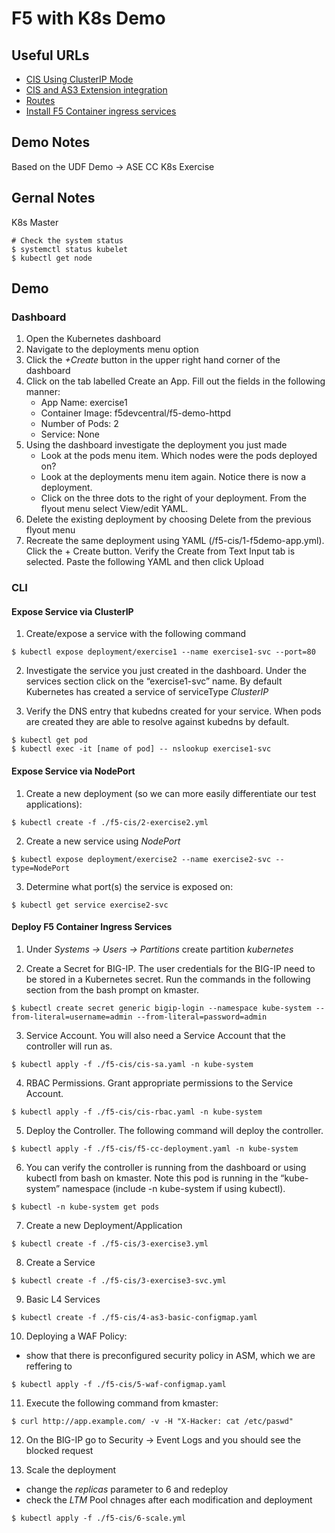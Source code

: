 # F5 with K8s Demo

## Useful URLs
- [CIS Using ClusterIP Mode](https://clouddocs.f5.com/training/community/containers/html/class1/module2/module2.html)
- [CIS and AS3 Extension integration](https://clouddocs.f5.com/containers/v2/kubernetes/kctlr-k8s-as3.html)
- [Routes](https://clouddocs.f5.com/containers/latest/userguide/routes.html)
- [Install F5 Container ingress services](https://devcentral.f5.com/s/articles/CIS-and-Kubernetes-Part-2-Install-F5-Container-ingress-services)

## Demo Notes
Based on the UDF Demo -> ASE CC K8s Exercise

## Gernal Notes
K8s Master

```shell
# Check the system status
$ systemctl status kubelet
$ kubectl get node
```

## Demo

### Dashboard

1. Open the Kubernetes dashboard
2. Navigate to the deployments menu option
3. Click the _+Create_ button in the upper right hand corner of the dashboard
4. Click on the tab labelled Create an App. Fill out the fields in the following manner:
    - App Name:	exercise1
    - Container Image: f5devcentral/f5-demo-httpd
    - Number of Pods: 2
    - Service: None
5. Using the dashboard investigate the deployment you just made
    - Look at the pods menu item. Which nodes were the pods deployed on?
    - Look at the deployments menu item again. Notice there is now a deployment.
    - Click on the three dots to the right of your deployment. From the flyout menu select View/edit YAML.
6. Delete the existing deployment by choosing Delete from the previous flyout menu
7. Recreate the same deployment using YAML (/f5-cis/1-f5demo-app.yml). Click the + Create button. Verify the Create from Text Input tab is selected. Paste the following YAML and then click Upload

### CLI

#### Expose Service via ClusterIP

1. Create/expose a service with the following command

```shell
$ kubectl expose deployment/exercise1 --name exercise1-svc --port=80
```

2. Investigate the service you just created in the dashboard. Under the services section click on the “exercise1-svc” name. By default Kubernetes has created a service of serviceType _ClusterIP_

3. Verify the DNS entry that kubedns created for your service. When pods are created they are able to resolve against kubedns by default.

```shell
$ kubectl get pod
$ kubectl exec -it [name of pod] -- nslookup exercise1-svc
```

#### Expose Service via NodePort

1. Create a new deployment (so we can more easily differentiate our test applications):

```shell
$ kubectl create -f ./f5-cis/2-exercise2.yml
```

2. Create a new service using _NodePort_

```shell
$ kubectl expose deployment/exercise2 --name exercise2-svc --type=NodePort
```

3. Determine what port(s) the service is exposed on:

```shell    
$ kubectl get service exercise2-svc
```

#### Deploy F5 Container Ingress Services

1. Under _Systems -> Users -> Partitions_ create partition _kubernetes_

2. Create a Secret for BIG-IP. The user credentials for the BIG-IP need to be stored in a Kubernetes secret. Run the commands in the following section from the bash prompt on kmaster.

```shell
$ kubectl create secret generic bigip-login --namespace kube-system --from-literal=username=admin --from-literal=password=admin
```

3. Service Account. You will also need a Service Account that the controller will run as.

```shell
$ kubectl apply -f ./f5-cis/cis-sa.yaml -n kube-system
```

4. RBAC Permissions. Grant appropriate permissions to the Service Account.

```shell
$ kubectl apply -f ./f5-cis/cis-rbac.yaml -n kube-system
```

5. Deploy the Controller. The following command will deploy the controller.

```shell
$ kubectl apply -f ./f5-cis/f5-cc-deployment.yaml -n kube-system
```

6. You can verify the controller is running from the dashboard or using kubectl from bash on kmaster. Note this pod is running in the “kube-system” namespace (include -n kube-system if using kubectl).

```shell
$ kubectl -n kube-system get pods
```

7. Create a new Deployment/Application

```shell
$ kubectl create -f ./f5-cis/3-exercise3.yml
```

8. Create a Service

```shell
$ kubectl create -f ./f5-cis/3-exercise3-svc.yml
```

9. Basic L4 Services

```shell
$ kubectl create -f ./f5-cis/4-as3-basic-configmap.yaml
```

10. Deploying a WAF Policy:
- show that there is preconfigured security policy in ASM, which we are reffering to

```shell
$ kubectl apply -f ./f5-cis/5-waf-configmap.yaml
```

11. Execute the following command from kmaster:

```shell
$ curl http://app.example.com/ -v -H "X-Hacker: cat /etc/paswd"
```

12. On the BIG-IP go to Security -> Event Logs and you should see the blocked request

13. Scale the deployment
- change the _replicas_ parameter to 6 and redeploy
- check the _LTM_ Pool chnages after each modification and deployment

```shell
$ kubectl apply -f ./f5-cis/6-scale.yml
```

